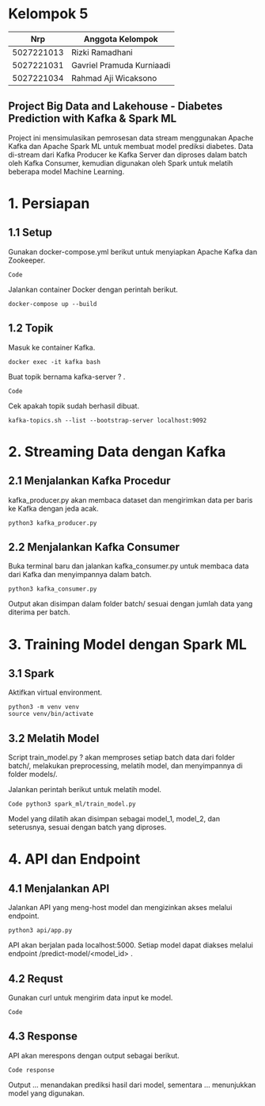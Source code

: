 # Kelompok 5

| Nrp | Anggota Kelompok |
| --- | --- |
| 5027221013 | Rizki Ramadhani |
| 5027221031 | Gavriel Pramuda Kurniaadi |
| 5027221034 | Rahmad Aji Wicaksono |


## Project Big Data and Lakehouse - Diabetes Prediction with Kafka & Spark ML
Project ini mensimulasikan pemrosesan data stream menggunakan Apache Kafka dan Apache Spark ML untuk membuat model prediksi diabetes. Data di-stream dari Kafka Producer ke Kafka Server dan diproses dalam batch oleh Kafka Consumer, kemudian digunakan oleh Spark untuk melatih beberapa model Machine Learning.

# 1. Persiapan

## 1.1 Setup
Gunakan docker-compose.yml berikut untuk menyiapkan Apache Kafka dan Zookeeper.

```
Code
```

Jalankan container Docker dengan perintah berikut.
```
docker-compose up --build
```

## 1.2 Topik
Masuk ke container Kafka.
```
docker exec -it kafka bash
```
Buat topik bernama kafka-server ? .
```
Code 
```
Cek apakah topik sudah berhasil dibuat.
```
kafka-topics.sh --list --bootstrap-server localhost:9092
```

# 2. Streaming Data dengan Kafka
## 2.1 Menjalankan Kafka Procedur
kafka_producer.py akan membaca dataset dan mengirimkan data per baris ke Kafka dengan jeda acak.
```
python3 kafka_producer.py
```
## 2.2 Menjalankan Kafka Consumer
Buka terminal baru dan jalankan kafka_consumer.py untuk membaca data dari Kafka dan menyimpannya dalam batch.
```
python3 kafka_consumer.py
```
Output akan disimpan dalam folder batch/ sesuai dengan jumlah data yang diterima per batch.

# 3. Training Model dengan Spark ML
## 3.1 Spark
Aktifkan virtual environment.
```
python3 -m venv venv
source venv/bin/activate
```
## 3.2 Melatih Model
Script train_model.py ? akan memproses setiap batch data dari folder batch/, melakukan preprocessing, melatih model, dan menyimpannya di folder models/.

Jalankan perintah berikut untuk melatih model.
```
Code python3 spark_ml/train_model.py
```
Model yang dilatih akan disimpan sebagai model_1, model_2, dan seterusnya, sesuai dengan batch yang diproses.

# 4. API dan Endpoint
## 4.1 Menjalankan API
Jalankan API yang meng-host model dan mengizinkan akses melalui endpoint.
```
python3 api/app.py
```
API akan berjalan pada localhost:5000. Setiap model dapat diakses melalui endpoint /predict-model/<model_id> .
## 4.2 Requst
Gunakan curl untuk mengirim data input ke model.
```
Code
```
## 4.3 Response
API akan merespons dengan output sebagai berikut.
```
Code response
```
Output ... menandakan prediksi hasil dari model, sementara ... menunjukkan model yang digunakan.
